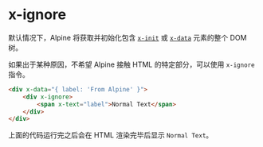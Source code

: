 # x-ignore

默认情况下，Alpine 将获取并初始化包含 [`x-init`](x-init.md) 或 [`x-data`](x-data.md) 元素的整个 DOM 树。

如果出于某种原因，不希望 Alpine 接触 HTML 的特定部分，可以使用 `x-ignore` 指令。

```html
<div x-data="{ label: 'From Alpine' }">
    <div x-ignore>
        <span x-text="label">Normal Text</span>
    </div>
</div>
```

上面的代码运行完之后会在 HTML 渲染完毕后显示 `Normal Text`。